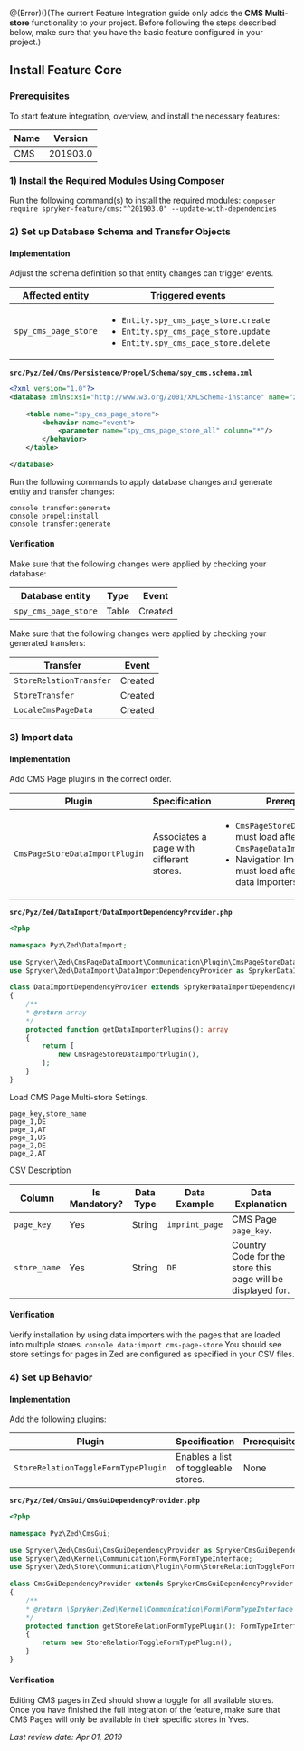 @(Error)()(The current Feature Integration guide only adds the **CMS Multi-store** functionality to your project. Before following the steps described below, make sure that you have the basic feature configured in your project.)
## Install Feature Core
### Prerequisites
To start feature integration, overview, and install the necessary features:

| Name | Version |
| --- | --- |
| CMS | 201903.0 |

### 1) Install the Required Modules Using Composer
Run the following command(s) to install the required modules:
`composer require spryker-feature/cms:"^201903.0" --update-with-dependencies`

### 2) Set up Database Schema and Transfer Objects
#### Implementation
Adjust the schema definition so that entity changes can trigger events.

| Affected entity | Triggered events |
| --- | --- |
| `spy_cms_page_store` | <ul><li>`Entity.spy_cms_page_store.create`</li><li>`Entity.spy_cms_page_store.update`</li><li>`Entity.spy_cms_page_store.delete`</li></ul> |

**`src/Pyz/Zed/Cms/Persistence/Propel/Schema/spy_cms.schema.xml`**
```xml
<?xml version="1.0"?>
<database xmlns:xsi="http://www.w3.org/2001/XMLSchema-instance" name="zed" xsi:noNamespaceSchemaLocation="http://static.spryker.com/schema-01.xsd" namespace="Orm\Zed\Cms\Persistence" package="src.Orm.Zed.Cms.Persistence">
 
	<table name="spy_cms_page_store">
		<behavior name="event">
			<parameter name="spy_cms_page_store_all" column="*"/>
		</behavior>
	</table>
 
</database>
```

Run the following commands to apply database changes and generate entity and transfer changes:
```
console transfer:generate
console propel:install
console transfer:generate
```

#### Verification
Make sure that the following changes were applied by checking your database:

| Database entity | Type | Event |
| --- | --- | --- |
| `spy_cms_page_store` | Table | Created |

Make sure that the following changes were applied by checking your generated transfers:

| Transfer | Event |
| --- | --- |
| `StoreRelationTransfer` | Created |
| `StoreTransfer` | Created |
| `LocaleCmsPageData` | Created |

### 3) Import data
#### Implementation
Add CMS Page plugins in the correct order.

|Plugin  | Specification | Prerequisite |  Namespace|
| --- | --- | --- | --- |
| `CmsPageStoreDataImportPlugin` |Associates a page with different stores.  |<ul><li>`CmsPageStoreDataImportPlugin` must load after `CmsPageDataImport`</li><li>Navigation Import (if installed) must load after all CMS Page data importers.</li></ul>  | `\Spryker\Zed\CmsPageDataImport\Communication\Plugin` |

**`src/Pyz/Zed/DataImport/DataImportDependencyProvider.php`**
```php
<?php
 
namespace Pyz\Zed\DataImport;
 
use Spryker\Zed\CmsPageDataImport\Communication\Plugin\CmsPageStoreDataImportPlugin;
use Spryker\Zed\DataImport\DataImportDependencyProvider as SprykerDataImportDependencyProvider;
 
class DataImportDependencyProvider extends SprykerDataImportDependencyProvider
{
	/**
	* @return array
	*/
	protected function getDataImporterPlugins(): array
	{
		return [
			new CmsPageStoreDataImportPlugin(),
		];
	}
}
```

Load CMS Page Multi-store Settings.
```
page_key,store_name
page_1,DE
page_1,AT
page_1,US
page_2,DE
page_2,AT
```

CSV Description

| Column |Is Mandatory?  | Data Type | Data Example | Data Explanation |
| --- | --- | --- | --- | --- |
| `page_key` | Yes | String | `imprint_page` | CMS Page `page_key`. |
| `store_name` | Yes | String | `DE` | Country Code for the store this page will be displayed for. |

#### Verification
Verify installation by using data importers with the pages that are loaded into multiple stores.
`console data:import cms-page-store`
You should see store settings for pages in Zed are configured as specified in your CSV files.

### 4) Set up Behavior
#### Implementation
Add the following plugins:

| Plugin | Specification | Prerequisite | Namespace |
| --- | --- | --- | --- |
| `StoreRelationToggleFormTypePlugin` | Enables a list of toggleable stores. | None | `Spryker\Zed\Store\Communication\Plugin\Form` |

**`src/Pyz/Zed/CmsGui/CmsGuiDependencyProvider.php`**
```php
<?php
 
namespace Pyz\Zed\CmsGui;
 
use Spryker\Zed\CmsGui\CmsGuiDependencyProvider as SprykerCmsGuiDependencyProvider;
use Spryker\Zed\Kernel\Communication\Form\FormTypeInterface;
use Spryker\Zed\Store\Communication\Plugin\Form\StoreRelationToggleFormTypePlugin;
 
class CmsGuiDependencyProvider extends SprykerCmsGuiDependencyProvider
{
	/**
	* @return \Spryker\Zed\Kernel\Communication\Form\FormTypeInterface
	*/
	protected function getStoreRelationFormTypePlugin(): FormTypeInterface
	{
		return new StoreRelationToggleFormTypePlugin();
	}
}
```

#### Verification
Editing CMS pages in Zed should show a toggle for all available stores.
Once you have finished the full integration of the feature, make sure that CMS Pages will only be available in their specific stores in Yves.

<!--See also:

* Multi-store CMS Pages Overview
* Integrate the CMS Page Search + Catalog feature v. 201903.0 into your project
* Integrate the CMS Page Search + Product Lists feature v. 201903.0 into your project
* Integrate the CMS Block + CMS Feature v. 201903.0 into your project
-->
_Last review date: Apr 01, 2019_